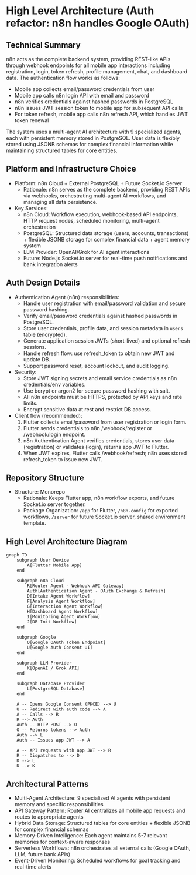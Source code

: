 # High Level Architecture (Auth refactor: n8n handles Google OAuth)

## Technical Summary
n8n acts as the complete backend system, providing REST-like APIs through webhook endpoints for all mobile app interactions including registration, login, token refresh, profile management, chat, and dashboard data. The authentication flow works as follows:

- Mobile app collects email/password credentials from user
- Mobile app calls n8n login API with email and password
- n8n verifies credentials against hashed passwords in PostgreSQL
- n8n issues JWT session token to mobile app for subsequent API calls
- For token refresh, mobile app calls n8n refresh API, which handles JWT token renewal

The system uses a multi-agent AI architecture with 9 specialized agents, each with persistent memory stored in PostgreSQL. User data is flexibly stored using JSONB schemas for complex financial information while maintaining structured tables for core entities.

## Platform and Infrastructure Choice
*   Platform: n8n Cloud + External PostgreSQL + Future Socket.io Server
    *   Rationale: n8n serves as the complete backend, providing REST APIs via webhooks, orchestrating multi-agent AI workflows, and managing all data persistence.
*   Key Services:
    *   n8n Cloud: Workflow execution, webhook-based API endpoints, HTTP request nodes, scheduled monitoring, multi-agent orchestration
    *   PostgreSQL: Structured data storage (users, accounts, transactions) + flexible JSONB storage for complex financial data + agent memory system
    *   LLM Provider: OpenAI/Grok for AI agent interactions
    *   Future: Node.js Socket.io server for real-time push notifications and bank integration alerts

## Auth Design Details
- Authentication Agent (n8n) responsibilities:
  - Handle user registration with email/password validation and secure password hashing.
  - Verify email/password credentials against hashed passwords in PostgreSQL.
  - Store user credentials, profile data, and session metadata in `users` table (encrypted).
  - Generate application session JWTs (short-lived) and optional refresh sessions.
  - Handle refresh flow: use refresh_token to obtain new JWT and update DB.
  - Support password reset, account lockout, and audit logging.
- Security:
  - Store JWT signing secrets and email service credentials as n8n credentials/env variables.
  - Use bcrypt or argon2 for secure password hashing with salt.
  - All n8n endpoints must be HTTPS, protected by API keys and rate limits.
  - Encrypt sensitive data at rest and restrict DB access.
- Client flow (recommended):
  1. Flutter collects email/password from user registration or login form.
  2. Flutter sends credentials to n8n /webhook/register or /webhook/login endpoint.
  3. n8n Authentication Agent verifies credentials, stores user data (registration) or validates (login), returns app JWT to Flutter.
  4. When JWT expires, Flutter calls /webhook/refresh; n8n uses stored refresh_token to issue new JWT.

## Repository Structure
*   Structure: Monorepo
    *   Rationale: Keeps Flutter app, n8n workflow exports, and future Socket.io server together.
    *   Package Organization: `/app` for Flutter, `/n8n-config` for exported workflows, `/server` for future Socket.io server, shared environment template.

## High Level Architecture Diagram
```mermaid
graph TD
    subgraph User Device
        A[Flutter Mobile App]
    end

    subgraph n8n Cloud
        R[Router Agent - Webhook API Gateway]
        Auth[Authentication Agent - OAuth Exchange & Refresh]
        D[Intake Agent Workflow]
        F[Analysis Agent Workflow]
        G[Interaction Agent Workflow]
        H[Dashboard Agent Workflow]
        I[Monitoring Agent Workflow]
        J[DB Init Workflow]
    end

    subgraph Google
        O[Google OAuth Token Endpoint]
        U[Google Auth Consent UI]
    end

    subgraph LLM Provider
        K[OpenAI / Grok API]
    end

    subgraph Database Provider
        L[PostgreSQL Database]
    end

    A -- Opens Google Consent (PKCE) --> U
    U -- Redirect with auth code --> A
    A -- Calls --> R
    R --> Auth
    Auth -- HTTP POST --> O
    O -- Returns tokens --> Auth
    Auth --> L
    Auth -- Issues app JWT --> A

    A -- API requests with app JWT --> R
    R -- Dispatches to --> D
    D --> L
    D --> K
```

## Architectural Patterns
*   Multi-Agent Architecture: 9 specialized AI agents with persistent memory and specific responsibilities
*   API Gateway Pattern: Router AI centralizes all mobile app requests and routes to appropriate agents
*   Hybrid Data Storage: Structured tables for core entities + flexible JSONB for complex financial schemas
*   Memory-Driven Intelligence: Each agent maintains 5-7 relevant memories for context-aware responses
*   Serverless Workflows: n8n orchestrates all external calls (Google OAuth, LLM, future bank APIs)
*   Event-Driven Monitoring: Scheduled workflows for goal tracking and real-time alerts

